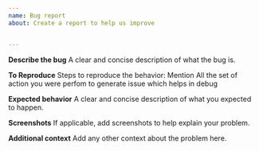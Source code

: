 ```yaml
---
name: Bug report
about: Create a report to help us improve


---
```


**Describe the bug**
A clear and concise description of what the bug is.

**To Reproduce**
Steps to reproduce the behavior:
Mention All the set of action you were perfom to generate issue which helps in debug 


**Expected behavior**
A clear and concise description of what you expected to happen.


**Screenshots**
If applicable, add screenshots to help explain your problem.


**Additional context**
Add any other context about the problem here.
